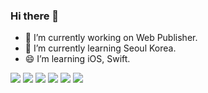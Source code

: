### Hi there 👋

- 🔭 I’m currently working on Web Publisher.
- 🌱 I’m currently learning Seoul Korea.
- 😄 I’m learning iOS, Swift.

<!--
**shjung84/shjung84** is a ✨ _special_ ✨ repository because its `README.md` (this file) appears on your GitHub profile.

Here are some ideas to get you started:


- 👯 I’m looking to collaborate on ...
- 🤔 I’m looking for help with ...
- 💬 Ask me about ...
- 📫 How to reach me: ...
- 😄 Pronouns: ...
- ⚡ Fun fact: ...
-->

<p>
<img src="https://img.shields.io/badge/html5-E34F26?style=for-the-badge&logo=html5&logoColor=white">
<img src="https://img.shields.io/badge/css3-1572B6?style=for-the-badge&logo=css3&logoColor=white">
<img src="https://img.shields.io/badge/JavaScript-f7df1e?style=for-the-badge&logo=JavaScript&logoColor=white">
<img src="https://img.shields.io/badge/jQuery-0769ad?style=for-the-badge&logo=jQuery&logoColor=white">
<img src="https://img.shields.io/badge/iOS-0769ad?style=for-the-badge&logo=iOS&logoColor=white">
<img src="https://img.shields.io/badge/Swift-f05138?style=for-the-badge&logo=Swift&logoColor=white">
</p>
